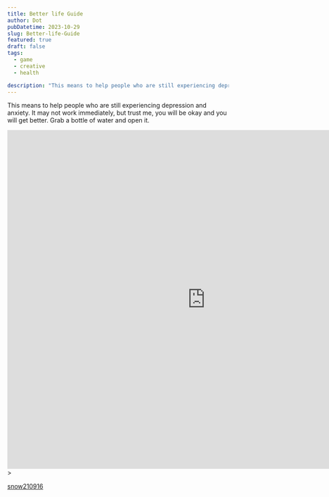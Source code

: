```yaml
---
title: Better life Guide
author: Dot
pubDatetime: 2023-10-29
slug: Better-life-Guide
featured: true
draft: false
tags:
  - game
  - creative
  - health

description: "This means to help people who are still experiencing depression and anxiety. It may not work immediately, but trust me, you will be okay and you will get better. Grab a bottle of water and open it. "
---
```


This means to help people who are still experiencing depression and anxiety. It may not work immediately, but trust me, you will be okay and you will get better. Grab a bottle of water and open it.

<iframe frameborder="0" src="https://itch.io/embed-upload/8985547?color=333333" allowfullscreen="" width="900" height="770"><a href="https://jumpbit.itch.io/better-life-guide-foru">Play Better life Guide on itch.io</a></iframe>>

[snow210916](https://dotoline.neocities.org/%E6%9D%A5%E5%8A%A0%E4%B8%80.html)

